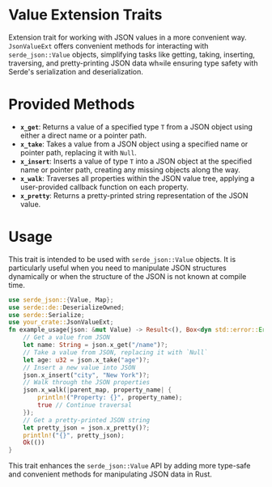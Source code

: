 # Value Extension Traits

Extension trait for working with JSON values in a more convenient way.
`JsonValueExt` offers convenient methods for interacting with `serde_json::Value` objects,
simplifying tasks like getting, taking, inserting, traversing, and pretty-printing JSON data
wh≈ile ensuring type safety with Serde's serialization and deserialization.
# Provided Methods
- **`x_get`**: Returns a value of a specified type `T` from a JSON object using either a direct name or a pointer path.
- **`x_take`**: Takes a value from a JSON object using a specified name or pointer path, replacing it with `Null`.
- **`x_insert`**: Inserts a value of type `T` into a JSON object at the specified name or pointer path, creating any missing objects along the way.
- **`x_walk`**: Traverses all properties within the JSON value tree, applying a user-provided callback function on each property.
- **`x_pretty`**: Returns a pretty-printed string representation of the JSON value.

# Usage

This trait is intended to be used with `serde_json::Value` objects. It is particularly
useful when you need to manipulate JSON structures dynamically or when the structure
of the JSON is not known at compile time.

```rust
use serde_json::{Value, Map};
use serde::de::DeserializeOwned;
use serde::Serialize;
use your_crate::JsonValueExt;
fn example_usage(json: &mut Value) -> Result<(), Box<dyn std::error::Error>> {
    // Get a value from JSON
    let name: String = json.x_get("/name")?;
    // Take a value from JSON, replacing it with `Null`
    let age: u32 = json.x_take("age")?;
    // Insert a new value into JSON
    json.x_insert("city", "New York")?;
    // Walk through the JSON properties
    json.x_walk(|parent_map, property_name| {
        println!("Property: {}", property_name);
        true // Continue traversal
    });
    // Get a pretty-printed JSON string
    let pretty_json = json.x_pretty()?;
    println!("{}", pretty_json);
    Ok(())
}
```
This trait enhances the `serde_json::Value` API by adding more type-safe and convenient
methods for manipulating JSON data in Rust.